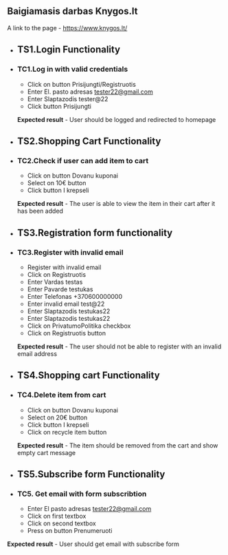 ## Baigiamasis darbas Knygos.lt

A link to the page - https://www.knygos.lt/

- ## TS1.Login Functionality
- ### TC1.Log in with valid credentials
   - Click on button Prisijungti/Registruotis
   - Enter El. pasto adresas tester22@gmail.com
   - Enter Slaptazodis tester@22
   - Click button Prisijungti
   
   **Expected result** - User should be logged and      redirected to homepage

 - ## TS2.Shopping Cart Functionality
 - ### TC2.Check if user can add item to cart
   - Click on button Dovanu kuponai
   - Select on 10€ button
   - Click button I krepseli
   
   **Expected result** - The user is able to view the item in their cart after it has been added
   
- ## TS3.Registration form functionality
- ### TC3.Register with invalid email
   - Register with invalid email
   - Click on Registruotis
   - Enter Vardas testas
   - Enter Pavarde testukas
   - Enter Telefonas +370600000000
   - Enter invalid email test@22
   - Enter Slaptazodis testukas22
   - Enter Slaptazodis testukas22
   - Click on PrivatumoPolitika checkbox
   - Click on Registruotis button
   
   **Expected result** - The user should not be able to register with an invalid email address
   
- ## TS4.Shopping cart Functionality
- ### TC4.Delete item from cart
   - Click on button Dovanu kuponai
   - Select on 20€ button
   - Click button I krepseli
   - Click on recycle item button
   
   **Expected result** - The item should be removed from the cart and show empty cart message  
   
 - ## TS5.Subscribe form Functionality
 - ### TC5. Get email with form subscribtion
    - Enter El pasto adresas tester22@gmail.com
    - Click on first textbox
    - Click on second textbox 
    - Press on button Prenumeruoti
    
  **Expected result** - User should get email with  subscribe form
